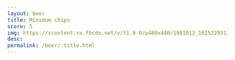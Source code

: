 ```yaml
---
layout: beer
title: Minimum chips
score: 5
img: https://scontent.xx.fbcdn.net/v/t1.0-0/p480x480/1981912_10152293133693745_209766969_n.jpg?oh=9d64c17e6455c7c81922c19ce1a6f029&oe=58855AC0
desc: 
permalink: /beer/:title.html
---
```

